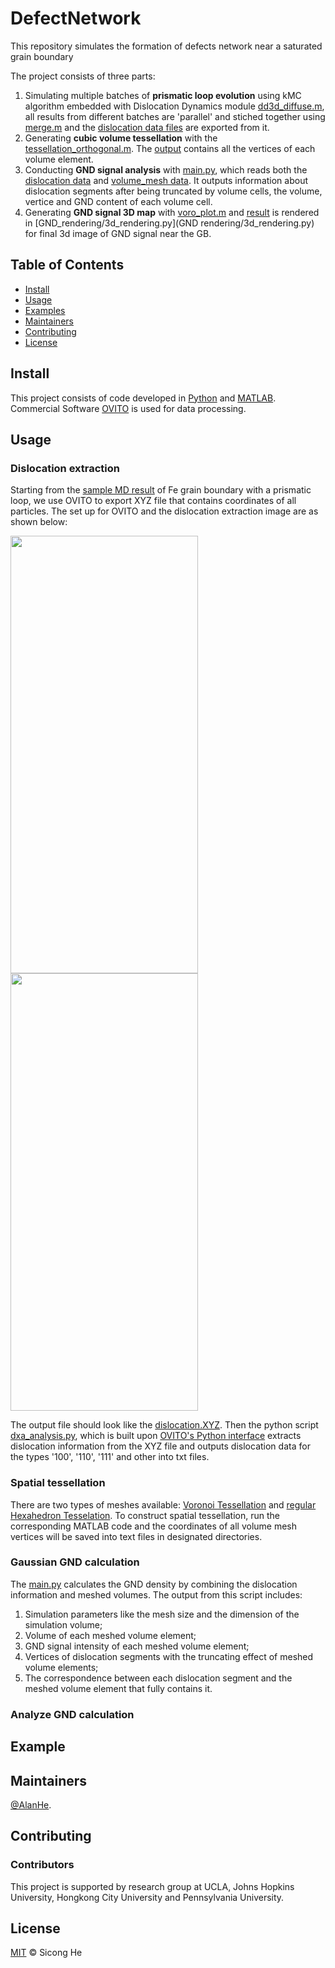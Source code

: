 # DefectNetwork
This repository simulates the formation of defects network near a saturated grain boundary


The project consists of three parts: 
1. Simulating multiple batches of **prismatic loop evolution** using kMC algorithm embedded with Dislocation Dynamics module [dd3d_diffuse.m](dd3d_diffuse.m), all results from different batches are 'parallel' and stiched together using [merge.m](merge.m) and the [dislocation data files](dislocation.txt) are exported from it.
2. Generating **cubic volume tessellation** with the [tessellation_orthogonal.m](tessellation_orthogonal.m). The [output](orthogonal20/n20_vorvx0.txt) contains all the vertices of each volume element. 
3. Conducting **GND signal analysis** with [main.py](GND_rendering/main.py), which reads both the [dislocation data](dislocation.txt) and [volume_mesh data](n20_vorvx0.txt). It outputs information about dislocation segments after being truncated by volume cells, the volume, vertice and GND content of each volume cell.
4. Generating **GND signal 3D map** with [voro_plot.m](GND_3d_analysis/voro_plot.m) and [result](GND_3d_analysis/orthogonal_merged20_voro_color.txt) is rendered in [GND_rendering/3d_rendering.py](GND rendering/3d_rendering.py) for final 3d image of GND signal near the GB.


## Table of Contents

- [Install](#install)
- [Usage](#usage)
- [Examples](#example)
- [Maintainers](#maintainers)
- [Contributing](#contributing)
- [License](#license)


## Install

This project consists of code developed in [Python](https://www.python.org/) and [MATLAB](https://www.mathworks.com/products/matlab.html). Commercial Software [OVITO](https://www.ovito.org/) is used for data processing. 


## Usage

### Dislocation extraction
Starting from the [sample MD result]() of Fe grain boundary with a prismatic loop, we use OVITO to export XYZ file that contains coordinates of all particles. The set up for OVITO and the dislocation extraction image are as shown below:

<img src="ovito_setup.png" width="300" height="700">     <img src="dislocation.png" width="300" height="700"> 

The output file should look like the [dislocation.XYZ](). Then the python script [dxa_analysis.py](dxa_analysis.py), which is built upon [OVITO's Python interface](https://docs.ovito.org/python/) extracts dislocation information from the XYZ file and outputs dislocation data for the types '100', '110', '111' and other into txt files. 

### Spatial tessellation
There are two types of meshes available: [Voronoi Tessellation](tessellation_voronoi.m) and [regular Hexahedron Tesselation](tessellation_cubic.m). To construct spatial tessellation, run the corresponding MATLAB code and the coordinates of all volume mesh vertices will be saved into text files in designated directories.

### Gaussian GND calculation
The [main.py](main.py) calculates the GND density by combining the dislocation information and meshed volumes. The output from this script includes: 
1. Simulation parameters like the mesh size and the dimension of the simulation volume; 
2. Volume of each meshed volume element; 
3. GND signal intensity of each meshed volume element; 
4. Vertices of dislocation segments with the truncating effect of meshed volume elements; 
5. The correspondence between each dislocation segment and the meshed volume element that fully contains it.

### Analyze GND calculation

## Example



## Maintainers

[@AlanHe](https://github.com/hsc1993).

## Contributing


### Contributors

This project is supported by research group at UCLA, Johns Hopkins University, Hongkong City University and Pennsylvania University.


## License

[MIT](LICENSE) © Sicong He





